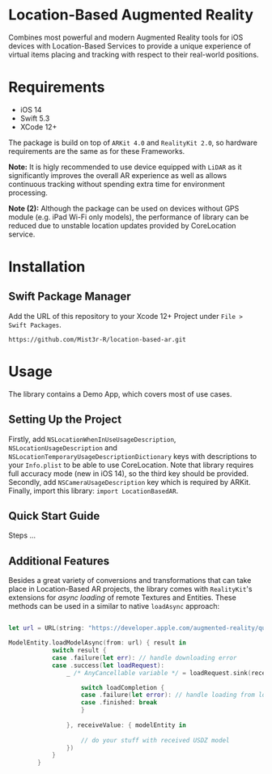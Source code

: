# Location-Based Augmented Reality

Combines most powerful and modern Augmented Reality tools for iOS devices with Location-Based Services to provide a unique experience of virtual items placing and tracking with respect to their real-world positions.


# Requirements

* iOS 14
* Swift 5.3
* XCode 12+

The package is build on top of `ARKit 4.0` and `RealityKit 2.0`, so hardware requirements are the same as for these Frameworks.

**Note:** It is higly recommended to use device equipped with `LiDAR` as it significantly improves the overall AR experience as well as allows continuous tracking without spending extra time for environment processing.

**Note (2):** Although the package can be used on devices without GPS module (e.g. iPad Wi-Fi only models), the performance of library can be reduced due to unstable location updates provided by CoreLocation service.

# Installation

## Swift Package Manager

Add the URL of this repository to your Xcode 12+ Project under `File > Swift Packages`.

`https://github.com/Mist3r-R/location-based-ar.git`

# Usage

The library contains a Demo App, which covers most of use cases.

## Setting Up the Project

Firstly, add `NSLocationWhenInUseUsageDescription`, `NSLocationUsageDescription` and `NSLocationTemporaryUsageDescriptionDictionary` keys with descriptions to your `Info.plist` to be able to use CoreLocation. Note that library requires full accuracy mode (new in iOS 14), so the third key should be provided. Secondly, add `NSCameraUsageDescription` key which is required by ARKit. Finally, import this library: `import LocationBasedAR`.

## Quick Start Guide

Steps ...

## Additional Features

Besides a great variety of conversions and transformations that can take place in Location-Based AR projects, the library comes with `RealityKit`'s extensions for *async loading* of remote Textures and Entities. These methods can be used in a similar to native `loadAsync` approach:

```swift

let url = URL(string: "https://developer.apple.com/augmented-reality/quick-look/models/retrotv/tv_retro.usdz")!

ModelEntity.loadModelAsync(from: url) { result in
            switch result {
            case .failure(let err): // handle downloading error
            case .success(let loadRequest):
                _ /* AnyCancellable variable */ = loadRequest.sink(receiveCompletion: { loadCompletion in

                    switch loadCompletion {
                    case .failure(let error): // handle loading from local storage error
                    case .finished: break
                    }
                    
                }, receiveValue: { modelEntity in
                    
                    // do your stuff with received USDZ model
                })
            }
        }

```
